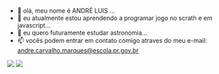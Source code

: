 - 👋 olá, meu nome é ANDRÉ LUIS ...
- 👀  eu atualmente estou aprendendo a programar jogo no scrath e em javascript...
- 🌱 eu quero futuramente estudar astronomia...
- 📫 vocẽs podem entrar em contato comigo atraves do meu e-mail: andre.carvalho.marques@escola.pr.gov.br

<!---
loostzinnxl/loostzinnxl is a ✨ special ✨ repository because its `README.md` (this file) appears on your GitHub profile.
You can click the Preview link to take a look at your changes.
--->
![](https://img.shields.io/badge/Scratch-4D97FF?style=for-the-badge&logo=Scratch&logoColor=white)
![](https://img.shields.io/badge/JavaScript-323330?style=for-the-badge&logo=javascript&logoColor=F7DF1E)
